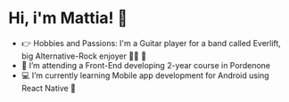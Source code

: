 # Hi, i'm Mattia! 👋

- 👉 Hobbies and Passions: I'm a Guitar player for a band called Everlift, big Alternative-Rock enjoyer 🎸🎵 🎸
- 🔭 I’m attending a Front-End developing 2-year course in Pordenone
- 💻 I’m currently learning Mobile app development for Android using React Native 📱


